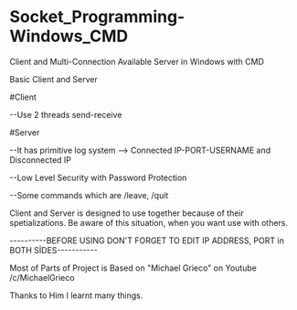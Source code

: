 # Socket_Programming-Windows_CMD
Client and Multi-Connection Available Server in Windows with CMD




Basic Client and Server


#Client


--Use 2 threads send-receive


#Server

--It has primitive log system --> Connected IP-PORT-USERNAME and Disconnected IP


--Low Level Security with Password Protection


--Some commands which are /leave, /quit

Client and Server is designed to use together because of their spetializations. Be aware of this situation, when you want use with others.


----------BEFORE USING DON'T FORGET TO EDIT IP ADDRESS, PORT in BOTH SİDES-----------



Most of Parts of Project is Based on "Michael Grieco" on Youtube /c/MichaelGrieco

Thanks to Him I learnt many things.
